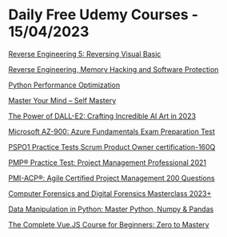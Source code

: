 # Daily Free Udemy Courses - 15/04/2023

[Reverse Engineering 5: Reversing Visual Basic](https://www.udemy.com/course/reverse-engineering-visual-basic/?couponCode=APRIL_FREE)
[Reverse Engineering, Memory Hacking and Software Protection](https://www.udemy.com/course/reverse-engineering-packed-programs/?couponCode=APRIL_FREE)
[Python Performance Optimization](https://www.udemy.com/course/python-performance-optimization/?couponCode=APRIL14)
[Master Your Mind – Self Mastery](https://www.udemy.com/course/spiritual-mindfulness-b/?couponCode=F6A9BB99D3ADABAFE50F)
[The Power of DALL-E2: Crafting Incredible AI Art in 2023](https://www.udemy.com/course/the-power-of-dall-e2-crafting-incredible-ai-art-in-2023-course/?couponCode=DALL-E2AICPN)
[Microsoft AZ-900: Azure Fundamentals Exam Preparation Test](https://www.udemy.com/course/az-900-microsoft-azure-fundamentals-exam-preparation-test/?couponCode=2971B5E2130732CD0EF7)
[PSPO1 Practice Tests Scrum Product Owner certification-160Q](https://www.udemy.com/course/pspo1tm-practice-tests-scrum-product-owner-certification-160q/?couponCode=176364DDB0BE6559DE93)
[PMP® Practice Test: Project Management Professional 2021](https://www.udemy.com/course/pmp-practice-test-project-management-professional-2021/?couponCode=E7CD4F8D269A5B9132F3)
[PMI-ACP®: Agile Certified Project Management 200 Questions](https://www.udemy.com/course/pmi-acp-practice-exams-agile-certified-practitioner-200-q/?couponCode=46DF620A10783EF8B9B4)
[Computer Forensics and Digital Forensics Masterclass 2023+](https://www.udemy.com/course/computer-forensics-and-digital-forensics-for-everyone/?couponCode=OCSALY_APRIL)
[Data Manipulation in Python: Master Python, Numpy & Pandas](https://www.udemy.com/course/master-data-science-in-python/?couponCode=A2E6E1B36AE987D48D34)
[The Complete Vue.JS Course for Beginners: Zero to Mastery](https://www.udemy.com/course/the-complete-vuejs-course-for-beginners-zero-to-mastery/?couponCode=23833F9722E4939BBA1C)
